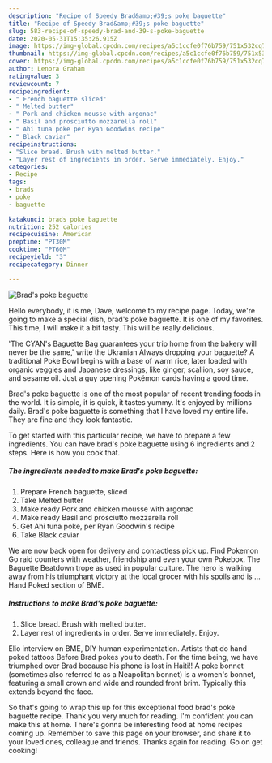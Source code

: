 ```yaml
---
description: "Recipe of Speedy Brad&amp;#39;s poke baguette"
title: "Recipe of Speedy Brad&amp;#39;s poke baguette"
slug: 583-recipe-of-speedy-brad-and-39-s-poke-baguette
date: 2020-05-31T15:35:26.915Z
image: https://img-global.cpcdn.com/recipes/a5c1ccfe0f76b759/751x532cq70/brads-poke-baguette-recipe-main-photo.jpg
thumbnail: https://img-global.cpcdn.com/recipes/a5c1ccfe0f76b759/751x532cq70/brads-poke-baguette-recipe-main-photo.jpg
cover: https://img-global.cpcdn.com/recipes/a5c1ccfe0f76b759/751x532cq70/brads-poke-baguette-recipe-main-photo.jpg
author: Lenora Graham
ratingvalue: 3
reviewcount: 7
recipeingredient:
- " French baguette sliced"
- " Melted butter"
- " Pork and chicken mousse with argonac"
- " Basil and prosciutto mozzarella roll"
- " Ahi tuna poke per Ryan Goodwins recipe"
- " Black caviar"
recipeinstructions:
- "Slice bread. Brush with melted butter."
- "Layer rest of ingredients in order. Serve immediately. Enjoy."
categories:
- Recipe
tags:
- brads
- poke
- baguette

katakunci: brads poke baguette 
nutrition: 252 calories
recipecuisine: American
preptime: "PT30M"
cooktime: "PT60M"
recipeyield: "3"
recipecategory: Dinner

---
```



![Brad&#39;s poke baguette](https://img-global.cpcdn.com/recipes/a5c1ccfe0f76b759/751x532cq70/brads-poke-baguette-recipe-main-photo.jpg)

Hello everybody, it is me, Dave, welcome to my recipe page. Today, we're going to make a special dish, brad&#39;s poke baguette. It is one of my favorites. This time, I will make it a bit tasty. This will be really delicious.

&#39;The CYAN&#39;s Baguette Bag guarantees your trip home from the bakery will never be the same,&#39; write the Ukranian Always dropping your baguette? A traditional Poke Bowl begins with a base of warm rice, later loaded with organic veggies and Japanese dressings, like ginger, scallion, soy sauce, and sesame oil. Just a guy opening Pokémon cards having a good time.

Brad&#39;s poke baguette is one of the most popular of recent trending foods in the world. It is simple, it is quick, it tastes yummy. It's enjoyed by millions daily. Brad&#39;s poke baguette is something that I have loved my entire life. They are fine and they look fantastic.


To get started with this particular recipe, we have to prepare a few ingredients. You can have brad&#39;s poke baguette using 6 ingredients and 2 steps. Here is how you cook that.

<!--inarticleads1-->

##### The ingredients needed to make Brad&#39;s poke baguette:

1. Prepare  French baguette, sliced
1. Take  Melted butter
1. Make ready  Pork and chicken mousse with argonac
1. Make ready  Basil and prosciutto mozzarella roll
1. Get  Ahi tuna poke, per Ryan Goodwin&#39;s recipe
1. Take  Black caviar


We are now back open for delivery and contactless pick up. Find Pokemon Go raid counters with weather, friendship and even your own Pokebox. The Baguette Beatdown trope as used in popular culture. The hero is walking away from his triumphant victory at the local grocer with his spoils and is … Hand Poked section of BME. 

<!--inarticleads2-->

##### Instructions to make Brad&#39;s poke baguette:

1. Slice bread. Brush with melted butter.
1. Layer rest of ingredients in order. Serve immediately. Enjoy.


Elio interview on BME, DIY human experimentation. Artists that do hand poked tattoos Before Brad pokes you to death. For the time being, we have triumphed over Brad because his phone is lost in Haiti!! A poke bonnet (sometimes also referred to as a Neapolitan bonnet) is a women&#39;s bonnet, featuring a small crown and wide and rounded front brim. Typically this extends beyond the face. 

So that's going to wrap this up for this exceptional food brad&#39;s poke baguette recipe. Thank you very much for reading. I'm confident you can make this at home. There's gonna be interesting food at home recipes coming up. Remember to save this page on your browser, and share it to your loved ones, colleague and friends. Thanks again for reading. Go on get cooking!
